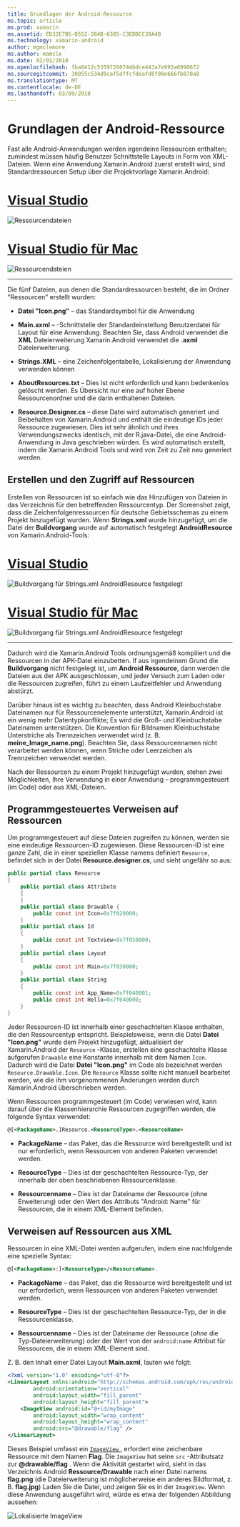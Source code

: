 ```yaml
---
title: Grundlagen der Android-Ressource
ms.topic: article
ms.prod: xamarin
ms.assetid: ED32E7B5-D552-284B-6385-C3EDDCC30A4B
ms.technology: xamarin-android
author: mgmclemore
ms.author: mamcle
ms.date: 02/01/2018
ms.openlocfilehash: fba8412c53597260744bdce443a7e993a6990672
ms.sourcegitcommit: 30055c534d9caf5dffcfdeafd6f08e666fb870a8
ms.translationtype: MT
ms.contentlocale: de-DE
ms.lasthandoff: 03/09/2018
---
```

# <a name="android-resource-basics"></a>Grundlagen der Android-Ressource

Fast alle Android-Anwendungen werden irgendeine Ressourcen enthalten; zumindest müssen häufig Benutzer Schnittstelle Layouts in Form von XML-Dateien. Wenn eine Anwendung Xamarin.Android zuerst erstellt wird, sind Standardressourcen Setup über die Projektvorlage Xamarin.Android:

# <a name="visual-studiotabvswin"></a>[Visual Studio](#tab/vswin)

![Ressourcendateien](android-resource-basics-images/01-resource-files-vs.png)
 
# <a name="visual-studio-for-mactabvsmac"></a>[Visual Studio für Mac](#tab/vsmac)

![Ressourcendateien](android-resource-basics-images/01-resource-files-xs.png)
 
-----

Die fünf Dateien, aus denen die Standardressourcen besteht, die im Ordner "Ressourcen" erstellt wurden:

-  **Datei "Icon.png"** &ndash; das Standardsymbol für die Anwendung

-  **Main.axml** &ndash; -Schnittstelle der Standardeinstellung Benutzerdatei für Layout für eine Anwendung. Beachten Sie, dass Android verwendet die **XML** Dateierweiterung Xamarin.Android verwendet die **.axml** Dateierweiterung.

-  **Strings.XML** &ndash; eine Zeichenfolgentabelle, Lokalisierung der Anwendung verwenden können

-  **AboutResources.txt** &ndash; Dies ist nicht erforderlich und kann bedenkenlos gelöscht werden. Es Übersicht nur eine auf hoher Ebene Ressourcenordner und die darin enthaltenen Dateien.

-  **Resource.Designer.cs** &ndash; diese Datei wird automatisch generiert und Beibehalten von Xamarin.Android und enthält die eindeutige IDs jeder Ressource zugewiesen. Dies ist sehr ähnlich und ihres Verwendungszwecks identisch, mit der R.java-Datei, die eine Android-Anwendung in Java geschrieben würden. Es wird automatisch erstellt, indem die Xamarin.Android Tools und wird von Zeit zu Zeit neu generiert werden.


## <a name="creating-and-accessing-resources"></a>Erstellen und den Zugriff auf Ressourcen

Erstellen von Ressourcen ist so einfach wie das Hinzufügen von Dateien in das Verzeichnis für den betreffenden Ressourcentyp. Der Screenshot zeigt, dass die Zeichenfolgenressourcen für deutsche Gebietsschemas zu einem Projekt hinzugefügt wurden. Wenn **Strings.xml** wurde hinzugefügt, um die Datei der **Buildvorgang** wurde auf automatisch festgelegt **AndroidResource** von Xamarin.Android-Tools:

# <a name="visual-studiotabvswin"></a>[Visual Studio](#tab/vswin)

![Buildvorgang für Strings.xml AndroidResource festgelegt](android-resource-basics-images/02-build-action-vs.png)
 
# <a name="visual-studio-for-mactabvsmac"></a>[Visual Studio für Mac](#tab/vsmac)

![Buildvorgang für Strings.xml AndroidResource festgelegt](android-resource-basics-images/02-build-action-xs.png)
 
-----
 

Dadurch wird die Xamarin.Android Tools ordnungsgemäß kompiliert und die Ressourcen in der APK-Datei einzubetten. If aus irgendeinem Grund die **Buildvorgang** nicht festgelegt ist, um **Android Ressource**, dann werden die Dateien aus der APK ausgeschlossen, und jeder Versuch zum Laden oder die Ressourcen zugreifen, führt zu einem Laufzeitfehler und Anwendung abstürzt.

Darüber hinaus ist es wichtig zu beachten, dass Android Kleinbuchstabe Dateinamen nur für Ressourcenelemente unterstützt, Xamarin.Android ist ein wenig mehr Datentypkonflikte; Es wird die Groß- und Kleinbuchstabe Dateinamen unterstützen. Die Konvention für Bildnamen Kleinbuchstabe Unterstriche als Trennzeichen verwendet wird (z. B. **meine\_Image\_name.png**). Beachten Sie, dass Ressourcennamen nicht verarbeitet werden können, wenn Striche oder Leerzeichen als Trennzeichen verwendet werden.

Nach der Ressourcen zu einem Projekt hinzugefügt wurden, stehen zwei Möglichkeiten, Ihre Verwendung in einer Anwendung &ndash; programmgesteuert (im Code) oder aus XML-Dateien.


## <a name="referencing-resources-programmatically"></a>Programmgesteuertes Verweisen auf Ressourcen

Um programmgesteuert auf diese Dateien zugreifen zu können, werden sie eine eindeutige Ressourcen-ID zugewiesen. Diese Ressourcen-ID ist eine ganze Zahl, die in einer speziellen Klasse namens definiert `Resource`, befindet sich in der Datei **Resource.designer.cs**, und sieht ungefähr so aus:

```csharp
public partial class Resource
{
    public partial class Attribute
    {
    }
    public partial class Drawable {
        public const int Icon=0x7f020000;
    }
    public partial class Id
    {
        public const int Textview=0x7f050000;
    }
    public partial class Layout
    {
        public const int Main=0x7f030000;
    }
    public partial class String
    {
        public const int App_Name=0x7f040001;
        public const int Hello=0x7f040000;
    }
}
```

Jeder Ressourcen-ID ist innerhalb einer geschachtelten Klasse enthalten, die den Ressourcentyp entspricht. Beispielsweise, wenn die Datei **Datei "Icon.png"** wurde dem Projekt hinzugefügt, aktualisiert der Xamarin.Android der `Resource` -Klasse, erstellen eine geschachtelte Klasse aufgerufen `Drawable` eine Konstante innerhalb mit dem Namen `Icon`.
Dadurch wird die Datei **Datei "Icon.png"** im Code als bezeichnet werden `Resource.Drawable.Icon`. Die `Resource` Klasse sollte nicht manuell bearbeitet werden, wie die ihm vorgenommenen Änderungen werden durch Xamarin.Android überschrieben werden.

Wenn Ressourcen programmgesteuert (im Code) verwiesen wird, kann darauf über die Klassenhierarchie Ressourcen zugegriffen werden, die folgende Syntax verwendet:

```xml
@[<PackageName>.]Resource.<ResourceType>.<ResourceName>
```

-  **PackageName** &ndash; das Paket, das die Ressource wird bereitgestellt und ist nur erforderlich, wenn Ressourcen von anderen Paketen verwendet werden.

-  **ResourceType** &ndash; Dies ist der geschachtelten Ressource-Typ, der innerhalb der oben beschriebenen Ressourcenklasse.

-  **Ressourcenname** &ndash; Dies ist der Dateiname der Ressource (ohne Erweiterung) oder den Wert des Attributs "Android: Name" für Ressourcen, die in einem XML-Element befinden.


## <a name="referencing-resources-from-xml"></a>Verweisen auf Ressourcen aus XML

Ressourcen in eine XML-Datei werden aufgerufen, indem eine nachfolgende eine spezielle Syntax:

```xml
@[<PackageName>:]<ResourceType>/<ResourceName>.
```

-  **PackageName** &ndash; das Paket, das die Ressource wird bereitgestellt und ist nur erforderlich, wenn Ressourcen von anderen Paketen verwendet werden.

-  **ResourceType** &ndash; Dies ist der geschachtelten Ressource-Typ, der in die Ressourcenklasse.

-  **Ressourcenname** &ndash; Dies ist der Dateiname der Ressource (*ohne* die Typ-Dateierweiterung) oder der Wert von der `android:name` Attribut für Ressourcen, die in einem XML-Element sind.

Z. B. den Inhalt einer Datei Layout **Main.axml**, lauten wie folgt:

```xml
<?xml version="1.0" encoding="utf-8"?>
<LinearLayout xmlns:android="http://schemas.android.com/apk/res/android"
        android:orientation="vertical"
        android:layout_width="fill_parent"
        android:layout_height="fill_parent">
    <ImageView android:id="@+id/myImage"
        android:layout_width="wrap_content"
        android:layout_height="wrap_content"
        android:src="@drawable/flag" />
</LinearLayout>
```

Dieses Beispiel umfasst ein [ `ImageView` ](https://developer.xamarin.com/recipes/android/controls/imageview) , erfordert eine zeichenbare Ressource mit dem Namen **Flag**. Die `ImageView` hat seine `src` -Attributsatz zur  **@drawable/flag** . Wenn die Aktivität gestartet wird, sieht in das Verzeichnis Android **Ressource/Drawable** nach einer Datei namens **flag.png** (die Dateierweiterung ist möglicherweise ein anderes Bildformat, z. B. **flag.jpg**) Laden Sie die Datei, und zeigen Sie es in der `ImageView`.
Wenn diese Anwendung ausgeführt wird, würde es etwa der folgenden Abbildung aussehen:

![Lokalisierte ImageView](android-resource-basics-images/03-localized-screenshot.png)

